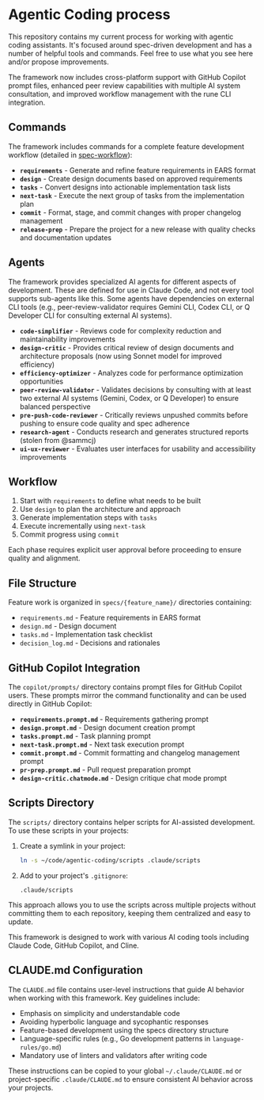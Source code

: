 # Agentic Coding process

This repository contains my current process for working with agentic coding assistants. It's focused around spec-driven development and has a number of helpful tools and commands. Feel free to use what you see here and/or propose improvements.

The framework now includes cross-platform support with GitHub Copilot prompt files, enhanced peer review capabilities with multiple AI system consultation, and improved workflow management with the rune CLI integration.

## Commands

The framework includes commands for a complete feature development workflow (detailed in [spec-workflow](spec-workflow.md)):

- **`requirements`** - Generate and refine feature requirements in EARS format
- **`design`** - Create design documents based on approved requirements
- **`tasks`** - Convert designs into actionable implementation task lists
- **`next-task`** - Execute the next group of tasks from the implementation plan
- **`commit`** - Format, stage, and commit changes with proper changelog management
- **`release-prep`** - Prepare the project for a new release with quality checks and documentation updates

## Agents

The framework provides specialized AI agents for different aspects of development. These are defined for use in Claude Code, and not every tool supports sub-agents like this. Some agents have dependencies on external CLI tools (e.g., peer-review-validator requires Gemini CLI, Codex CLI, or Q Developer CLI for consulting external AI systems).

- **`code-simplifier`** - Reviews code for complexity reduction and maintainability improvements
- **`design-critic`** - Provides critical review of design documents and architecture proposals (now using Sonnet model for improved efficiency)
- **`efficiency-optimizer`** - Analyzes code for performance optimization opportunities
- **`peer-review-validator`** - Validates decisions by consulting with at least two external AI systems (Gemini, Codex, or Q Developer) to ensure balanced perspective
- **`pre-push-code-reviewer`** - Critically reviews unpushed commits before pushing to ensure code quality and spec adherence
- **`research-agent`** - Conducts research and generates structured reports (stolen from @sammcj)
- **`ui-ux-reviewer`** - Evaluates user interfaces for usability and accessibility improvements

## Workflow

1. Start with `requirements` to define what needs to be built
2. Use `design` to plan the architecture and approach
3. Generate implementation steps with `tasks`
4. Execute incrementally using `next-task`
5. Commit progress using `commit`

Each phase requires explicit user approval before proceeding to ensure quality and alignment.

## File Structure

Feature work is organized in `specs/{feature_name}/` directories containing:
- `requirements.md` - Feature requirements in EARS format
- `design.md` - Design document
- `tasks.md` - Implementation task checklist
- `decision_log.md` - Decisions and rationales

## GitHub Copilot Integration

The `copilot/prompts/` directory contains prompt files for GitHub Copilot users. These prompts mirror the command functionality and can be used directly in GitHub Copilot:

- **`requirements.prompt.md`** - Requirements gathering prompt
- **`design.prompt.md`** - Design document creation prompt
- **`tasks.prompt.md`** - Task planning prompt
- **`next-task.prompt.md`** - Next task execution prompt
- **`commit.prompt.md`** - Commit formatting and changelog management prompt
- **`pr-prep.prompt.md`** - Pull request preparation prompt
- **`design-critic.chatmode.md`** - Design critique chat mode prompt

## Scripts Directory

The `scripts/` directory contains helper scripts for AI-assisted development. To use these scripts in your projects:

1. Create a symlink in your project:
   ```bash
   ln -s ~/code/agentic-coding/scripts .claude/scripts
   ```

2. Add to your project's `.gitignore`:
   ```
   .claude/scripts
   ```

This approach allows you to use the scripts across multiple projects without committing them to each repository, keeping them centralized and easy to update.

This framework is designed to work with various AI coding tools including Claude Code, GitHub Copilot, and Cline.

## CLAUDE.md Configuration

The `CLAUDE.md` file contains user-level instructions that guide AI behavior when working with this framework. Key guidelines include:

- Emphasis on simplicity and understandable code
- Avoiding hyperbolic language and sycophantic responses
- Feature-based development using the specs directory structure
- Language-specific rules (e.g., Go development patterns in `language-rules/go.md`)
- Mandatory use of linters and validators after writing code

These instructions can be copied to your global `~/.claude/CLAUDE.md` or project-specific `.claude/CLAUDE.md` to ensure consistent AI behavior across your projects.